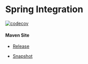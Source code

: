 # Spring Integration

[![codecov](https://codecov.io/gh/bremersee/spring-integration/branch/develop/graph/badge.svg)](https://codecov.io/gh/bremersee/spring-integration)

#### Maven Site

- [Release](https://bremersee.github.io/spring-integration/index.html)

- [Snapshot](https://nexus.bremersee.org/repository/maven-sites/spring-integration/0.0.1-SNAPSHOT/index.html)


